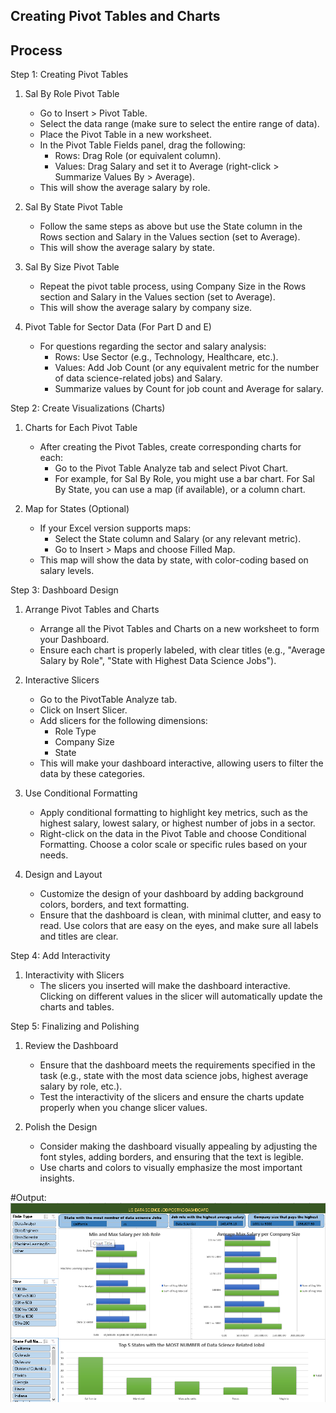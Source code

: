 ## Creating Pivot Tables and Charts

## Process
Step 1: Creating Pivot Tables
1. Sal By Role Pivot Table
   - Go to Insert > Pivot Table.
   - Select the data range (make sure to select the entire range of data).
   - Place the Pivot Table in a new worksheet.
   - In the Pivot Table Fields panel, drag the following:
     - Rows: Drag Role (or equivalent column).
     - Values: Drag Salary and set it to Average (right-click > Summarize Values By > Average).
   - This will show the average salary by role.

2. Sal By State Pivot Table
   - Follow the same steps as above but use the State column in the Rows section and Salary in the Values section (set to Average).
   - This will show the average salary by state.

3. Sal By Size Pivot Table
   - Repeat the pivot table process, using Company Size in the Rows section and Salary in the Values section (set to Average).
   - This will show the average salary by company size.

4. Pivot Table for Sector Data (For Part D and E)  
   - For questions regarding the sector and salary analysis:
     - Rows: Use Sector (e.g., Technology, Healthcare, etc.).
     - Values: Add Job Count (or any equivalent metric for the number of data science-related jobs) and Salary.
     - Summarize values by Count for job count and Average for salary.

 Step 2: Create Visualizations (Charts)
1. Charts for Each Pivot Table  
   - After creating the Pivot Tables, create corresponding charts for each:
     - Go to the Pivot Table Analyze tab and select Pivot Chart.
     - For example, for Sal By Role, you might use a bar chart. For Sal By State, you can use a map (if available), or a column chart.
   
2. Map for States (Optional)
   - If your Excel version supports maps:
     - Select the State column and Salary (or any relevant metric).
     - Go to Insert > Maps and choose Filled Map.
   - This map will show the data by state, with color-coding based on salary levels.

 Step 3: Dashboard Design
1. Arrange Pivot Tables and Charts  
   - Arrange all the Pivot Tables and Charts on a new worksheet to form your Dashboard.
   - Ensure each chart is properly labeled, with clear titles (e.g., "Average Salary by Role", "State with Highest Data Science Jobs").
   
2. Interactive Slicers  
   - Go to the PivotTable Analyze tab.
   - Click on Insert Slicer.
   - Add slicers for the following dimensions:
     - Role Type 
     - Company Size 
     - State 
   - This will make your dashboard interactive, allowing users to filter the data by these categories.

3. Use Conditional Formatting  
   - Apply conditional formatting to highlight key metrics, such as the highest salary, lowest salary, or highest number of jobs in a sector.
   - Right-click on the data in the Pivot Table and choose Conditional Formatting. Choose a color scale or specific rules based on your needs.

4. Design and Layout  
   - Customize the design of your dashboard by adding background colors, borders, and text formatting.
   - Ensure that the dashboard is clean, with minimal clutter, and easy to read. Use colors that are easy on the eyes, and make sure all labels and titles are clear.

 Step 4: Add Interactivity
1. Interactivity with Slicers  
   - The slicers you inserted will make the dashboard interactive. Clicking on different values in the slicer will automatically update the charts and tables.


 Step 5: Finalizing and Polishing
1. Review the Dashboard  
   - Ensure that the dashboard meets the requirements specified in the task (e.g., state with the most data science jobs, highest average salary by role, etc.).
   - Test the interactivity of the slicers and ensure the charts update properly when you change slicer values.

2. Polish the Design  
   - Consider making the dashboard visually appealing by adjusting the font styles, adding borders, and ensuring that the text is legible.
   - Use charts and colors to visually emphasize the most important insights.

#Output:
<img src="Pivot Table.png" alt="Alt Text">



